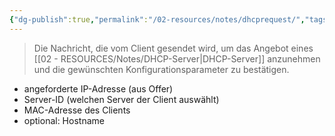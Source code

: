 ```yaml
---
{"dg-publish":true,"permalink":"/02-resources/notes/dhcprequest/","tags":["netzwerk/protocol"],"noteIcon":"","updated":"2025-03-16T23:30:20.162+01:00"}
---
```


>Die Nachricht, die vom Client gesendet wird, um das Angebot eines [[02 - RESOURCES/Notes/DHCP-Server\|DHCP-Server]] anzunehmen und die gewünschten Konfigurationsparameter zu bestätigen.


- angeforderte IP-Adresse (aus Offer)
- Server-ID (welchen Server der Client auswählt)
- MAC-Adresse des Clients
- optional: Hostname